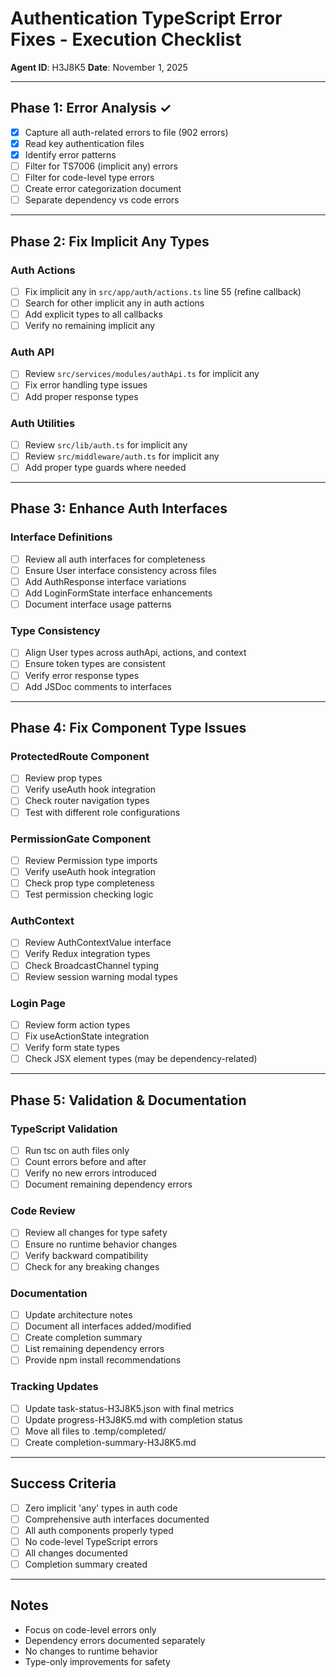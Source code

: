 # Authentication TypeScript Error Fixes - Execution Checklist
**Agent ID**: H3J8K5
**Date**: November 1, 2025

---

## Phase 1: Error Analysis ✓

- [x] Capture all auth-related errors to file (902 errors)
- [x] Read key authentication files
- [x] Identify error patterns
- [ ] Filter for TS7006 (implicit any) errors
- [ ] Filter for code-level type errors
- [ ] Create error categorization document
- [ ] Separate dependency vs code errors

---

## Phase 2: Fix Implicit Any Types

### Auth Actions
- [ ] Fix implicit any in `src/app/auth/actions.ts` line 55 (refine callback)
- [ ] Search for other implicit any in auth actions
- [ ] Add explicit types to all callbacks
- [ ] Verify no remaining implicit any

### Auth API
- [ ] Review `src/services/modules/authApi.ts` for implicit any
- [ ] Fix error handling type issues
- [ ] Add proper response types

### Auth Utilities
- [ ] Review `src/lib/auth.ts` for implicit any
- [ ] Review `src/middleware/auth.ts` for implicit any
- [ ] Add proper type guards where needed

---

## Phase 3: Enhance Auth Interfaces

### Interface Definitions
- [ ] Review all auth interfaces for completeness
- [ ] Ensure User interface consistency across files
- [ ] Add AuthResponse interface variations
- [ ] Add LoginFormState interface enhancements
- [ ] Document interface usage patterns

### Type Consistency
- [ ] Align User types across authApi, actions, and context
- [ ] Ensure token types are consistent
- [ ] Verify error response types
- [ ] Add JSDoc comments to interfaces

---

## Phase 4: Fix Component Type Issues

### ProtectedRoute Component
- [ ] Review prop types
- [ ] Verify useAuth hook integration
- [ ] Check router navigation types
- [ ] Test with different role configurations

### PermissionGate Component
- [ ] Review Permission type imports
- [ ] Verify useAuth hook integration
- [ ] Check prop type completeness
- [ ] Test permission checking logic

### AuthContext
- [ ] Review AuthContextValue interface
- [ ] Verify Redux integration types
- [ ] Check BroadcastChannel typing
- [ ] Review session warning modal types

### Login Page
- [ ] Review form action types
- [ ] Fix useActionState integration
- [ ] Verify form state types
- [ ] Check JSX element types (may be dependency-related)

---

## Phase 5: Validation & Documentation

### TypeScript Validation
- [ ] Run tsc on auth files only
- [ ] Count errors before and after
- [ ] Verify no new errors introduced
- [ ] Document remaining dependency errors

### Code Review
- [ ] Review all changes for type safety
- [ ] Ensure no runtime behavior changes
- [ ] Verify backward compatibility
- [ ] Check for any breaking changes

### Documentation
- [ ] Update architecture notes
- [ ] Document all interfaces added/modified
- [ ] Create completion summary
- [ ] List remaining dependency errors
- [ ] Provide npm install recommendations

### Tracking Updates
- [ ] Update task-status-H3J8K5.json with final metrics
- [ ] Update progress-H3J8K5.md with completion status
- [ ] Move all files to .temp/completed/
- [ ] Create completion-summary-H3J8K5.md

---

## Success Criteria

- [ ] Zero implicit 'any' types in auth code
- [ ] Comprehensive auth interfaces documented
- [ ] All auth components properly typed
- [ ] No code-level TypeScript errors
- [ ] All changes documented
- [ ] Completion summary created

---

## Notes

- Focus on code-level errors only
- Dependency errors documented separately
- No changes to runtime behavior
- Type-only improvements for safety
